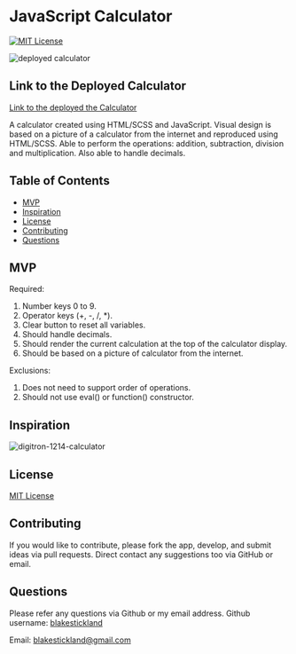 # JavaScript Calculator

  [![MIT License](https://img.shields.io/badge/MIT-License-brightgreen)](https://choosealicense.com/licenses/)


![deployed calculator](https://user-images.githubusercontent.com/73763708/141671335-41b8a4db-993a-41ec-9fe3-833f1c54e966.png)

## Link to the Deployed Calculator
[Link to the deployed the Calculator](https://blakestickland.github.io/javascript-calculator/)  
  
  <!-- Description of the project -->
  A calculator created using HTML/SCSS and JavaScript. Visual design is based on a picture of a calculator from the internet and reproduced using HTML/SCSS. Able to perform the operations: addition, subtraction, division and multiplication. Also able to handle decimals. 
  
  ## Table of Contents
  * [MVP](#mvp)
  * [Inspiration](#inspiration)
  * [License](#license)
  * [Contributing](#contributing)
  * [Questions](#questions)

## MVP
Required: 
1. Number keys 0 to 9.
2. Operator keys (+, -, /, \*).
3. Clear button to reset all variables. 
3. Should handle decimals.
4. Should render the current calculation at the top of the calculator display. 
5. Should be based on a picture of calculator from the internet.

Exclusions: 
1. Does not need to support order of operations. 
2. Should not use eval() or function() constructor. 

## Inspiration
![digitron-1214-calculator](https://user-images.githubusercontent.com/73763708/141671353-1d17646c-7ee1-4f0e-a3b6-30a476d54e16.jpeg)
  
## License
[MIT License](https://choosealicense.com/licenses/)

## Contributing
If you would like to contribute, please fork the app, develop, and submit ideas via pull requests. Direct contact any suggestions too via GitHub or email.

## Questions
Please refer any questions via Github or my email address.
Github username: [blakestickland](https://github.com/blakestickland)

Email: blakestickland@gmail.com
